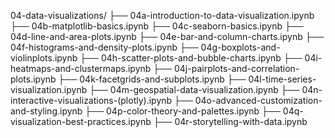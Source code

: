 04-data-visualizations/
├── 04a-introduction-to-data-visualization.ipynb
├── 04b-matplotlib-basics.ipynb
├── 04c-seaborn-basics.ipynb
├── 04d-line-and-area-plots.ipynb
├── 04e-bar-and-column-charts.ipynb
├── 04f-histograms-and-density-plots.ipynb
├── 04g-boxplots-and-violinplots.ipynb
├── 04h-scatter-plots-and-bubble-charts.ipynb
├── 04i-heatmaps-and-clustermaps.ipynb
├── 04j-pairplots-and-correlation-plots.ipynb
├── 04k-facetgrids-and-subplots.ipynb
├── 04l-time-series-visualization.ipynb
├── 04m-geospatial-data-visualization.ipynb
├── 04n-interactive-visualizations-(plotly).ipynb
├── 04o-advanced-customization-and-styling.ipynb
├── 04p-color-theory-and-palettes.ipynb
├── 04q-visualization-best-practices.ipynb
├── 04r-storytelling-with-data.ipynb
